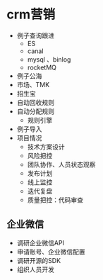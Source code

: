 # crm营销
- 例子查询跟进
  - ES
  - canal
  - mysql 、binlog
  - rocketMQ
-  例子公海
- 市场、TMK
- 招生宝
- 自动回收规则
- 自动分配规则
  - 规则引擎
- 例子导入 
- 项目情况
  - 技术方案设计
  - 风险把控
  - 团队协作、人员状态观察
  - 发布计划
  - 线上监控
  - 迭代复盘
  - 质量把控：代码审查

## 企业微信

- 调研企业微信API
- 申请账号、企业微信配置
- 调研开源的SDK
- 组织人员开发
